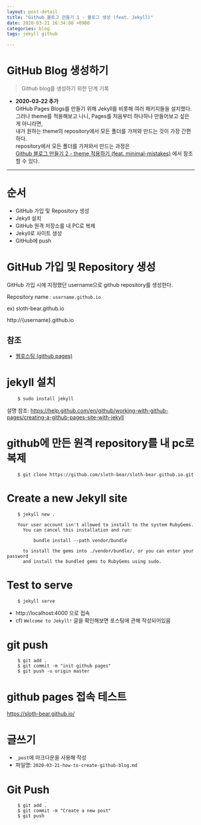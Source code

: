 ```yaml
---
layout: post-detail
title: "Github 블로그 만들기 1 - 블로그 생성 (feat. Jekyll)"
date: 2020-03-21 16:34:00 +0900
categories: blog
tags: jekyll github

---
```





# GitHub Blog 생성하기 

> Github blog를 생성하기 위한 단계 기록 

* __2020-03-22 추가__  
  GitHub Pages Blogs를 만들기 위해 Jekyll를 비롯해 여러 패키지들을 설치했다.  
  그러나 theme를 적용해보고 나니, Pages를 처음부터 하나하나 만들어보고 싶은 게 아니라면,  
  내가 원하는 theme의 repository에서 모든 폴더를 가져와 만드는 것이 가장 간편하다.  
  repository에서 모든 폴더를 가져와서 만드는 과정은  
  [Github 블로그 만들기 2 - theme 적용하기 (feat. minimal-mistakes)](https://sloth-bear.github.io/blog/how-to-create-github-blog/) 에서 참조할 수 있다.   

---




# 순서

* GitHub 가입 및 Repository 생성 
* Jekyll 설치 
* GitHub 원격 저장소를 내 PC로 복제 
* Jekyll로 사이트 생성 
* GitHub에 push




# GitHub 가입 및 Repository 생성 

GitHub 가입 시에 지정했던 username으로 github repository를 생성한다. 

Repository name : `username.github.io` 

ex) sloth-bear.github.io

http://{username}.github.io  



## 참조  

- <a href="https://opentutorials.org/course/3084/18891" target="_blank">웹호스팅 (github pages)</a>




# jekyll 설치

```text
    $ sudo install jekyll 
```

설명 참조: 
https://help.github.com/en/github/working-with-github-pages/creating-a-github-pages-site-with-jekyll




# github에 만든 원격 repository를 내 pc로 복제 

```text
    $ git clone https://github.com/sloth-bear/sloth-bear.github.io.git
```



# Create a new Jekyll site 

```text
    $ jekyll new .
    
    Your user account isn't allowed to install to the system RubyGems.
      You can cancel this installation and run:
    
          bundle install --path vendor/bundle
    
      to install the gems into ./vendor/bundle/, or you can enter your password
      and install the bundled gems to RubyGems using sudo.
```



# Test to serve

```text
    $ jekyll serve
```

- http://localhost:4000 으로 접속
- cf) `Welcome to Jekyll!` 글을 확인해보면 포스팅에 관해 작성되어있음



# git push 

```text
    $ git add .
    $ git commit -m "init github pages"
    $ git push -u origin master
```



# github pages 접속 테스트 

https://sloth-bear.github.io/ 



# 글쓰기 

- `_post`에 마크다운을 사용해 작성 
- 파일명: `2020-03-21-how-to-create-github-blog.md` 



# Git Push 

```text
    $ git add .
    $ git commit -m "Create a new post"
    $ git push 
```




